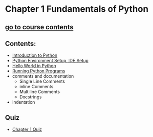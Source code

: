 # Chapter 1 Fundamentals of Python

## [go to course contents](https://github.com/ghimiresdp/python-level1/)

## Contents:


- [Introduction to Python](Chapter%201%20Basics.md)
- [Python Environment Setup, IDE Setup](Chapter%201%20Basics.md#installing-python)
- [Hello World in Python](Chapter%201%20Basics.md#hello-world-with-idle)
- [Running Python Programs](Chapter%201%20Basics.md#creating-editing-and-running-python-files)
- comments and documentation
    - Single Line Comments
    - inline Comments
    - Multiline Comments
    - Docstrings
- indentation


## Quiz
- [Chapter 1 Quiz](quiz/)
